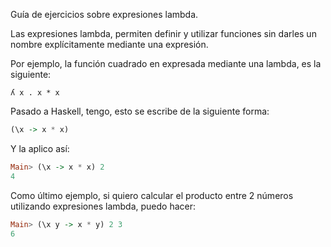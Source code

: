 Guía de ejercicios sobre expresiones lambda.

Las expresiones lambda, permiten definir y utilizar funciones sin darles un nombre explícitamente mediante una expresión.

Por ejemplo, la función cuadrado en expresada mediante una lambda, es la siguiente:

```
ʎ x . x * x
```

Pasado a Haskell, tengo, esto se escribe de la siguiente forma:

```haskell
(\x -> x * x)
```

Y la aplico así:

```Haskell
Main> (\x -> x * x) 2
4
```

Como último ejemplo, si quiero calcular el producto entre 2 números utilizando expresiones lambda, puedo hacer:

```haskell
Main> (\x y -> x * y) 2 3
6
```